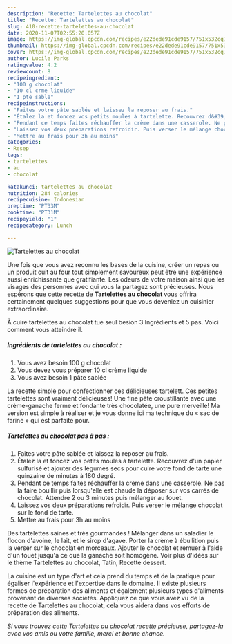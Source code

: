 ```yaml
---
description: "Recette: Tartelettes au chocolat"
title: "Recette: Tartelettes au chocolat"
slug: 410-recette-tartelettes-au-chocolat
date: 2020-11-07T02:55:20.057Z
image: https://img-global.cpcdn.com/recipes/e22dede91cde9157/751x532cq70/tartelettes-au-chocolat-photo-principale-de-la-recette.jpg
thumbnail: https://img-global.cpcdn.com/recipes/e22dede91cde9157/751x532cq70/tartelettes-au-chocolat-photo-principale-de-la-recette.jpg
cover: https://img-global.cpcdn.com/recipes/e22dede91cde9157/751x532cq70/tartelettes-au-chocolat-photo-principale-de-la-recette.jpg
author: Lucile Parks
ratingvalue: 4.2
reviewcount: 8
recipeingredient:
- "100 g chocolat"
- "10 cl crme liquide"
- "1 pte sable"
recipeinstructions:
- "Faites votre pâte sablée et laissez la reposer au frais."
- "Étalez la et foncez vos petits moules à tartelette. Recouvrez d&#39;un papier sulfurisé et ajouter des légumes secs pour cuire votre fond de tarte une quinzaine de minutes à 180 degré."
- "Pendant ce temps faites réchauffer la crème dans une casserole. Ne pas la faire bouillir puis lorsqu&#39;elle est chaude la déposer sur vos carrés de chocolat. Attendre 2 ou 3 minutes puis mélanger au fouet."
- "Laissez vos deux préparations refroidir. Puis verser le mélange chocolat sur le fond de tarte."
- "Mettre au frais pour 3h au moins"
categories:
- Resep
tags:
- tartelettes
- au
- chocolat

katakunci: tartelettes au chocolat 
nutrition: 284 calories
recipecuisine: Indonesian
preptime: "PT33M"
cooktime: "PT31M"
recipeyield: "1"
recipecategory: Lunch

---
```



![Tartelettes au chocolat](https://img-global.cpcdn.com/recipes/e22dede91cde9157/751x532cq70/tartelettes-au-chocolat-photo-principale-de-la-recette.jpg)

Une fois que vous avez reconnu les bases de la cuisine, créer un repas ou un produit cuit au four tout simplement savoureux peut être une expérience aussi enrichissante que gratifiante. Les odeurs de votre maison ainsi que les visages des personnes avec qui vous la partagez sont précieuses. Nous espérons que cette recette de <strong> Tartelettes au chocolat </strong> vous offrira certainement quelques suggestions pour que vous deveniez un cuisinier extraordinaire.

<!--inarticleads1-->

À cuire tartelettes au chocolat tue seul besion 3 Ingrédients et 5 pas. Voici comment vous atteindre il.

##### Ingrédients de tartelettes au chocolat :

1. Vous avez besoin 100 g chocolat
1. Vous devez vous préparer 10 cl crème liquide
1. Vous avez besoin 1 pâte sablée


La recette simple pour confectionner ces délicieuses tartelett. Ces petites tartelettes sont vraiment délicieuses! Une fine pâte croustillante avec une crème-ganache ferme et fondante très chocolatée, une pure merveille! Ma version est simple à réaliser et je vous donne ici ma technique du « sac de farine » qui est parfaite pour. 

<!--inarticleads2-->

##### Tartelettes au chocolat pas à pas :

1. Faites votre pâte sablée et laissez la reposer au frais.
1. Étalez la et foncez vos petits moules à tartelette. Recouvrez d&#39;un papier sulfurisé et ajouter des légumes secs pour cuire votre fond de tarte une quinzaine de minutes à 180 degré.
1. Pendant ce temps faites réchauffer la crème dans une casserole. Ne pas la faire bouillir puis lorsqu&#39;elle est chaude la déposer sur vos carrés de chocolat. Attendre 2 ou 3 minutes puis mélanger au fouet.
1. Laissez vos deux préparations refroidir. Puis verser le mélange chocolat sur le fond de tarte.
1. Mettre au frais pour 3h au moins


Des tartelettes saines et très gourmandes ! Mélanger dans un saladier le flocon d&#39;avoine, le lait, et le sirop d&#39;agave. Porter la crème à ébullition puis la verser sur le chocolat en morceaux. Ajouter le chocolat et remuer à l&#39;aide d&#39;un fouet jusqu&#39;à ce que la ganache soit homogène. Voir plus d&#39;idées sur le thème Tartelettes au chocolat, Tatin, Recette dessert. 

<!--inarticleads1-->

<p>
La cuisine est un type d'art et cela prend du temps et de la pratique pour égaliser l'expérience et l'expertise dans le domaine. Il existe plusieurs formes de préparation des aliments et également plusieurs types d'aliments provenant de diverses sociétés. Appliquez ce que vous avez vu de la recette de Tartelettes au chocolat, cela vous aidera dans vos efforts de préparation des aliments.
</p>

<p>
<i>Si vous trouvez cette Tartelettes au chocolat recette précieuse, partagez-la avec vos amis ou votre famille, merci et bonne chance.</i>
</p>
